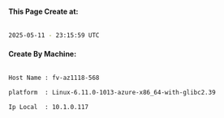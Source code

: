 
   
#### This Page Create at:

```bash

2025-05-11 - 23:15:59 UTC

```

#### Create By Machine:

```bash

Host Name : fv-az1118-568

platform  : Linux-6.11.0-1013-azure-x86_64-with-glibc2.39

Ip Local  : 10.1.0.117

```

